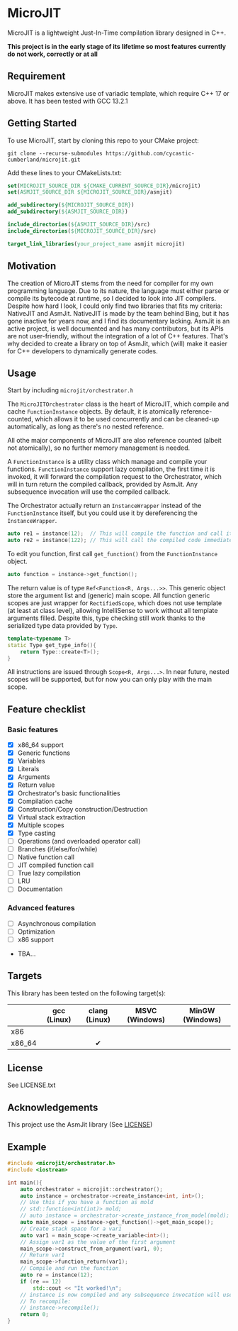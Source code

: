 # MicroJIT


MicroJIT is a lightweight Just-In-Time compilation library designed in C++.

**This project is in the early stage of its lifetime so most features currently do not work, correctly or at all**

## Requirement

MicroJIT makes extensive use of variadic template, which require C++ 17 or above. It has been tested with GCC 13.2.1

## Getting Started

To use MicroJIT, start by cloning this repo to your CMake project:

```shell
git clone --recurse-submodules https://github.com/cycastic-cumberland/microjit.git
```

Add these lines to your CMakeLists.txt:

```cmake
set(MICROJIT_SOURCE_DIR ${CMAKE_CURRENT_SOURCE_DIR}/microjit)
set(ASMJIT_SOURCE_DIR ${MICROJIT_SOURCE_DIR}/asmjit)

add_subdirectory(${MICROJIT_SOURCE_DIR})
add_subdirectory(${ASMJIT_SOURCE_DIR})

include_directories(${ASMJIT_SOURCE_DIR}/src)
include_directories(${MICROJIT_SOURCE_DIR}/src)

target_link_libraries(your_project_name asmjit microjit)
```


## Motivation

The creation of MicroJIT stems from the need for compiler for my own programming language.
Due to its nature, the language must either parse or compile its bytecode at runtime, so I decided to look
into JIT compilers. Despite how hard I look, I could only find two libraries that fits my criteria:
NativeJIT and AsmJit. NativeJIT is made by the team behind Bing, but it has gone inactive for years now,
and I find its documentary lacking. AsmJit is an active project, is well documented and has many contributors,
but its APIs are not user-friendly, without the integration of a lot of C++ features.
That's why decided to create a library on top of AsmJit, which (will) make it easier for C++ developers
to dynamically generate codes. 

## Usage

Start by including `microjit/orchestrator.h`

The `MicroJITOrchestrator` class is the heart of MicroJIT, which compile and cache `FunctionInstance` objects. By default, it is atomically reference-counted, which allows it to be used concurrently and can be cleaned-up automatically, as long as there's no nested reference.

All othe major components of MicroJIT are also reference counted (albeit not atomically), so no further memory management is needed.

A `FunctionInstance` is a utility class which manage and compile your functions. `FunctionInstance` support lazy compilation, the first time it is invoked, it will forward the compilation request to the Orchestrator, which will in turn return the compiled callback, provided by AsmJit. Any subsequence invocation will use the compiled callback.

The Orchestrator actually return an `InstanceWrapper` instead of the `FunctionInstance` itself, but you could use it by dereferencing the `InstanceWrapper`.

```c++
auto re1 = instance(12);  // This will compile the function and call it
auto re2 = instance(122); // This will call the compiled code immediately
```

To edit you function, first call `get_function()` from the `FunctionInstance` object.

```c++
auto function = instance->get_function();
```

The return value is of type `Ref<Function<R, Args...>>`. This generic object store the argument list and (generic) main scope. All function generic scopes are just wrapper for `RectifiedScope`, which does not use template (at least at class level), allowing IntelliSense to work without all template arguments filled. Despite this, type checking still work thanks to the serialized type data provided by `Type`.

```c++
template<typename T>
static Type get_type_info(){
    return Type::create<T>();
}
```

All instructions are issued through `Scope<R, Args...>`. In near future, nested scopes will be supported, but for now you can only play with the main scope.

## Feature checklist

### Basic features

- [x] x86_64 support
- [x] Generic functions
- [x] Variables
- [x] Literals
- [x] Arguments
- [x] Return value
- [x] Orchestrator's basic functionalities
- [x] Compilation cache
- [x] Construction/Copy construction/Destruction
- [x] Virtual stack extraction
- [x] Multiple scopes
- [x] Type casting
- [ ] Operations (and overloaded operator call)
- [ ] Branches (if/else/for/while)
- [ ] Native function call
- [ ] JIT compiled function call
- [ ] True lazy compilation
- [ ] LRU
- [ ] Documentation

### Advanced features

- [ ] Asynchronous compilation
- [ ] Optimization
- [ ] x86 support
- TBA...

## Targets

This library has been tested on the following target(s):

|        | gcc (Linux) | clang (Linux) | MSVC (Windows) | MinGW (Windows) |
|--------|-------------|:-------------:|----------------|-----------------|
| x86    |             |               |                |                 |
| x86_64 |             |   &#10004;    |                |                 |


## License

See LICENSE.txt

## Acknowledgements

This project use the AsmJit library (See [LICENSE](https://github.com/asmjit/asmjit/blob/master/LICENSE.md))

## Example

```c++
#include <microjit/orchestrator.h>
#include <iostream>

int main(){
    auto orchestrator = microjit::orchestrator();
    auto instance = orchestrator->create_instance<int, int>();
    // Use this if you have a function as mold
    // std::function<int(int)> mold;
    // auto instance = orchestrator->create_instance_from_model(mold);
    auto main_scope = instance->get_function()->get_main_scope();
    // Create stack space for a var1
    auto var1 = main_scope->create_variable<int>();
    // Assign var1 as the value of the first argument
    main_scope->construct_from_argument(var1, 0);
    // Return var1
    main_scope->function_return(var1);
    // Compile and run the function
    auto re = instance(12);
    if (re == 12)
        std::cout << "It worked!\n";
    // instance is now compiled and any subsequence invocation will use the compiled function
    // To recompile:
    // instance->recompile();
    return 0;
}
```
